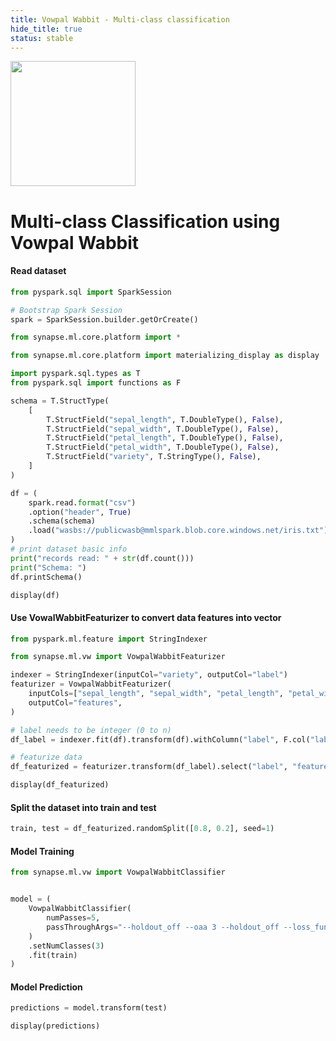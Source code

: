 ```yaml
---
title: Vowpal Wabbit - Multi-class classification
hide_title: true
status: stable
---
```

<img width="200" src="https://mmlspark.blob.core.windows.net/graphics/emails/vw-blue-dark-orange.svg" />

# Multi-class Classification using Vowpal Wabbit


#### Read dataset


```python
from pyspark.sql import SparkSession

# Bootstrap Spark Session
spark = SparkSession.builder.getOrCreate()

from synapse.ml.core.platform import *

from synapse.ml.core.platform import materializing_display as display
```


```python
import pyspark.sql.types as T
from pyspark.sql import functions as F

schema = T.StructType(
    [
        T.StructField("sepal_length", T.DoubleType(), False),
        T.StructField("sepal_width", T.DoubleType(), False),
        T.StructField("petal_length", T.DoubleType(), False),
        T.StructField("petal_width", T.DoubleType(), False),
        T.StructField("variety", T.StringType(), False),
    ]
)

df = (
    spark.read.format("csv")
    .option("header", True)
    .schema(schema)
    .load("wasbs://publicwasb@mmlspark.blob.core.windows.net/iris.txt")
)
# print dataset basic info
print("records read: " + str(df.count()))
print("Schema: ")
df.printSchema()
```


```python
display(df)
```

#### Use VowalWabbitFeaturizer to convert data features into vector


```python
from pyspark.ml.feature import StringIndexer

from synapse.ml.vw import VowpalWabbitFeaturizer

indexer = StringIndexer(inputCol="variety", outputCol="label")
featurizer = VowpalWabbitFeaturizer(
    inputCols=["sepal_length", "sepal_width", "petal_length", "petal_width"],
    outputCol="features",
)

# label needs to be integer (0 to n)
df_label = indexer.fit(df).transform(df).withColumn("label", F.col("label").cast("int"))

# featurize data
df_featurized = featurizer.transform(df_label).select("label", "features")

display(df_featurized)
```

#### Split the dataset into train and test


```python
train, test = df_featurized.randomSplit([0.8, 0.2], seed=1)
```

#### Model Training


```python
from synapse.ml.vw import VowpalWabbitClassifier


model = (
    VowpalWabbitClassifier(
        numPasses=5,
        passThroughArgs="--holdout_off --oaa 3 --holdout_off --loss_function=logistic --indexing 0 -q ::",
    )
    .setNumClasses(3)
    .fit(train)
)
```

#### Model Prediction


```python
predictions = model.transform(test)

display(predictions)
```
